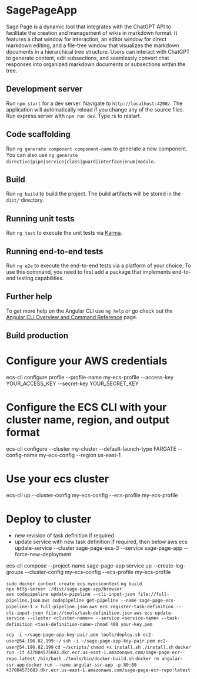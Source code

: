 # SagePageApp

Sage Page is a dynamic tool that integrates with the ChatGPT API to facilitate the creation and management of wikis in markdown format. It features a chat window for interaction, an editor window for direct markdown editing, and a file-tree window that visualizes the markdown documents in a hierarchical tree structure. Users can interact with ChatGPT to generate content, edit subsections, and seamlessly convert chat responses into organized markdown documents or subsections within the tree.

## Development server

Run `npm start` for a dev server. Navigate to `http://localhost:4200/`. The application will automatically reload if you change any of the source files.
Run express server with `npm run dev`. Type rs to restart.

## Code scaffolding

Run `ng generate component component-name` to generate a new component. You can also use `ng generate directive|pipe|service|class|guard|interface|enum|module`.

## Build

Run `ng build` to build the project. The build artifacts will be stored in the `dist/` directory.

## Running unit tests

Run `ng test` to execute the unit tests via [Karma](https://karma-runner.github.io).

## Running end-to-end tests

Run `ng e2e` to execute the end-to-end tests via a platform of your choice. To use this command, you need to first add a package that implements end-to-end testing capabilities.

## Further help

To get more help on the Angular CLI use `ng help` or go check out the [Angular CLI Overview and Command Reference](https://angular.io/cli) page.

## Build production

# Configure your AWS credentials
ecs-cli configure profile --profile-name my-ecs-profile --access-key YOUR_ACCESS_KEY --secret-key YOUR_SECRET_KEY

# Configure the ECS CLI with your cluster name, region, and output format
ecs-cli configure --cluster my-cluster --default-launch-type FARGATE --config-name my-ecs-config --region us-east-1

# Use your ecs cluster
ecs-cli up --cluster-config my-ecs-config --ecs-profile my-ecs-profile

# Deploy to cluster
- new revision of task definition if required
- update service with new task definition if required, then below
aws ecs update-service --cluster sage-page-ecs-3 --service sage-page-app --force-new-deployment

ecs-cli compose --project-name sage-page-app service up --create-log-groups --cluster-config my-ecs-config --ecs-profile my-ecs-profile

[//]: # (ecs-cli compose --project-name sage-page-app service up --create-log-groups --force-deployment --cluster-config my-ecs-config --ecs-profile my-ecs-profile)

[//]: # (- Fun ./tools/bin/docker-build.sh)

[//]: # (- build a new task definition revision - highlight previous and create new - json)

[//]: # (- instantiate a new task)

[//]: # (- service update to latest, force deploy)

`sudo docker context create ecs myecscontext`
`ng build`   
`npx http-server ./dist/sage-page-app/browser`    
`aws codepipeline update-pipeline --cli-input-json file://full-pipeline.json`
`aws codepipeline get-pipeline --name sage-page-ecs-pipeline-1 > full-pipeline.json`
`aws ecs register-task-definition --cli-input-json file://tools/task-definition.json`
`aws ecs update-service --cluster <cluster-name>> --service <service-name> --task-definition <task-definition-name>`
`chmod 400 your-key.pem`

`scp -i ~/sage-page-app-key-pair.pem tools/deploy.sh ec2-user@54.196.82.199:~/`
`ssh -i ~/sage-page-app-key-pair.pem ec2-user@54.196.82.199`
`cd ~/scripts/`
`chmod +x install.sh`
`./install.sh`
`docker run -it 437884575683.dkr.ecr.us-east-1.amazonaws.com/sage-page-ecr-repo:latest /bin/bash`
`./tools/bin/docker-build.sh`
`docker rm angular-ssr-app`
`docker run --name angular-ssr-app -p 80:80 437884575683.dkr.ecr.us-east-1.amazonaws.com/sage-page-ecr-repo:latest`
